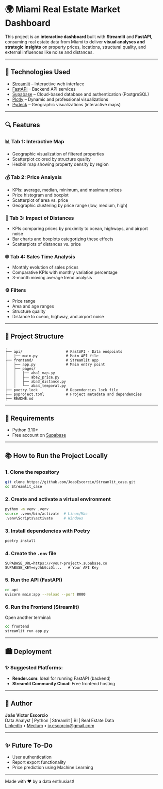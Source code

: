 # 🌍 Miami Real Estate Market Dashboard

This project is an **interactive dashboard** built with **Streamlit** and **FastAPI**, consuming real estate data from Miami to deliver **visual analyses and strategic insights** on property prices, locations, structural quality, and external influences like noise and distances.

---

## 🚀 Technologies Used

- [Streamlit](https://streamlit.io/) – Interactive web interface
- [FastAPI](https://fastapi.tiangolo.com/) – Backend API services
- [Supabase](https://supabase.com/) – Cloud-based database and authentication (PostgreSQL)
- [Plotly](https://plotly.com/python/) – Dynamic and professional visualizations
- [Pydeck](https://deckgl.readthedocs.io/en/latest/) – Geographic visualizations (interactive maps)

---

## 🔍 Features

### 📊 Tab 1: **Interactive Map**

- Geographic visualization of filtered properties
- Scatterplot colored by structure quality
- Hexbin map showing property density by region

### 💰 Tab 2: **Price Analysis**

- KPIs: average, median, minimum, and maximum prices
- Price histogram and boxplot
- Scatterplot of area vs. price
- Geographic clustering by price range (low, medium, high)

### 🚗 Tab 3: **Impact of Distances**

- KPIs comparing prices by proximity to ocean, highways, and airport noise
- Bar charts and boxplots categorizing these effects
- Scatterplots of distances vs. price

### 🌐 Tab 4: **Sales Time Analysis**

- Monthly evolution of sales prices
- Comparative KPIs with monthly variation percentage
- 3-month moving average trend analysis

### ⚙️ Filters

- Price range
- Area and age ranges
- Structure quality
- Distance to ocean, highway, and airport noise

---

## 🚧 Project Structure

```
.
├── api/                    # FastAPI - Data endpoints
│   ├── main.py             # Main API file
├── frontend/               # Streamlit app
│   ├── app.py              # Main entry point
│   ├── pages/
│   │   ├── aba1_map.py
│   │   ├── aba2_price.py
│   │   ├── aba3_distance.py
│   │   └── aba4_temporal.py
├── poetry.lock             # Dependencies lock file
├── pyproject.toml          # Project metadata and dependencies
├── README.md
```

---

## 🚫 Requirements

- Python 3.10+
- Free account on [Supabase](https://supabase.com/)

---

## 📚 How to Run the Project Locally

### 1. Clone the repository

```bash
git clone https://github.com/JoaoEscorcio/Streamlit_case.git
cd Streamlit_case
```

### 2. Create and activate a virtual environment

```bash
python -m venv .venv
source .venv/bin/activate  # Linux/Mac
.venv\Scripts\activate     # Windows
```

### 3. Install dependencies with Poetry

```bash
poetry install
```

### 4. Create the `.env` file

```env
SUPABASE_URL=https://<your-project>.supabase.co
SUPABASE_KEY=eyJhbGciOi...   # Your API Key
```

### 5. Run the API (FastAPI)

```bash
cd api
uvicorn main:app --reload --port 8000
```

### 6. Run the Frontend (Streamlit)

Open another terminal:

```bash
cd frontend
streamlit run app.py
```

---

## 🏙️ Deployment

### ✨ Suggested Platforms:

- **Render.com**: Ideal for running FastAPI (backend)
- **Streamlit Community Cloud**: Free frontend hosting

---

## 💼 Author

**João Victor Escorcio**\
Data Analyst | Python | Streamlit | BI | Real Estate Data\
[LinkedIn](https://www.linkedin.com/in/joaoescorcio/) • [Medium](https://medium.com/@jv.escorcio) • [jv.escorcio@gmail.com](mailto\:jv.escorcio@gmail.com)

---

## ✨ Future To-Do

- User authentication
- Report export functionality
- Price prediction using Machine Learning

---

Made with ❤️ by a data enthusiast!


